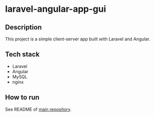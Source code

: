# laravel-angular-app-gui

## Description

This project is a simple client-server app built with Laravel and Angular.

## Tech stack

* Laravel
* Angular
* MySQL
* nginx

## How to run

See README of [main repository](https://github.com/hu553in/laravel-angular-app).
